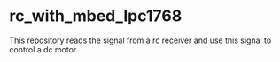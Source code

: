 # rc_with_mbed_lpc1768
This repository reads the signal from a rc receiver and use this signal to control a dc motor
